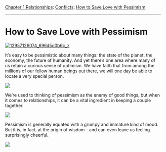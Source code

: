 [Chapter 1.Relationships](https://www.theschooloflife.com/thebookoflife/category/relationships/): [Conflicts](https://www.theschooloflife.com/thebookoflife/category/relationships/conflicts/): [How to Save Love with Pessimism](https://www.theschooloflife.com/thebookoflife/how-to-save-love-with-pessimism/)

* * *

# How to Save Love with Pessimism

[![12957126074_696d5d0b6c_z](https://www.theschooloflife.com/thebookoflife/wp-content/uploads/2014/11/12957126074_696d5d0b6c_z1.jpg)](http://www.thebookoflife.org/wp-content/uploads/2014/11/12957126074_696d5d0b6c_z1.jpg)

It’s easy to be pessimistic about many things: the state of the planet, the economy, the future of humanity. And yet there’s one area where many of us retain a curious sense of optimism. We have faith that from among the millions of our fellow human beings out there, we will one day be able to locate a very special person.

[![](https://img.youtube.com/vi/jcgW8pNQvo0/0.jpg)](//www.youtube.com/embed/jcgW8pNQvo0? '')

We’re used to thinking of pessimism as the enemy of good things, but when it comes to relationships, it can be a vital ingredient in keeping a couple together.

[![](https://img.youtube.com/vi/rzCmnUxAWrY/0.jpg)](https://www.youtube.com/embed/rzCmnUxAWrY '')

Pessimism is generally equated with a grumpy and immature kind of mood. But it is, in fact, at the origin of wisdom – and can even leave us feeling surprisingly cheerful.

[![](https://img.youtube.com/vi/5jADnNpx3R4/0.jpg)](https://www.youtube.com/embed/5jADnNpx3R4 '')

